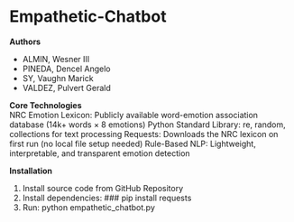 # Empathetic-Chatbot
**Authors**  
- ALMIN, Wesner III  
- PINEDA, Dencel Angelo  
- SY, Vaughn Marick  
- VALDEZ, Pulvert Gerald

**Core Technologies**  
NRC Emotion Lexicon: Publicly available word-emotion association database (14k+ words × 8 emotions)
Python Standard Library: re, random, collections for text processing
Requests: Downloads the NRC lexicon on first run (no local file setup needed)
Rule-Based NLP: Lightweight, interpretable, and transparent emotion detection


**Installation**  
1. Install source code from GitHub Repository
2. Install dependencies: ### pip install requests
3. Run: python empathetic_chatbot.py
